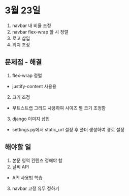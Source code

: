 # 3월 23일
1. navbar 내 비율 조정
2. navbar flex-wrap 할 시 정렬
3. 로고 삽입
4. 위치 조정

## 문제점 - 해결
1. flex-wrap 정렬
  - justify-content 사용용
2. 크기 조정
  - 부트스트랩 그리드 사용하여 사이즈 별 크기 조정함
3. django 이미지 삽입
  - settings.py에서 static_url 설정 후 폴더 생성하여 경로 설정

## 해야할 일
1. 본문 영역 컨텐츠 정해야 함
2. 날씨 API
  - API 사용법 학습
3. navbar 고정 유무 정하기